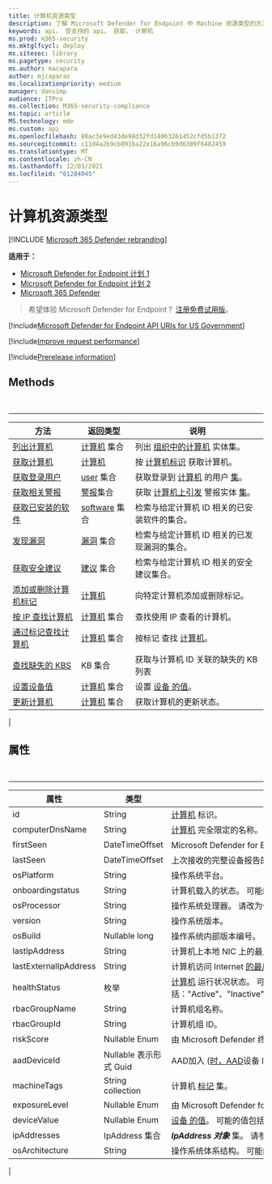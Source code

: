 ```yaml
---
title: 计算机资源类型
description: 了解 Microsoft Defender for Endpoint 中 Machine 资源类型的方法和属性。
keywords: api， 受支持的 api， 获取， 计算机
ms.prod: m365-security
ms.mktglfcycl: deploy
ms.sitesec: library
ms.pagetype: security
ms.author: macapara
author: mjcaparas
ms.localizationpriority: medium
manager: dansimp
audience: ITPro
ms.collection: M365-security-compliance
ms.topic: article
MS.technology: mde
ms.custom: api
ms.openlocfilehash: 80ac3e9ed43de98d32fd14063261452cfd5b1372
ms.sourcegitcommit: c11d4a2b9cb891ba22e16a96cb9d6389f6482459
ms.translationtype: MT
ms.contentlocale: zh-CN
ms.lasthandoff: 12/03/2021
ms.locfileid: "61284045"
---
```

# <a name="machine-resource-type"></a>计算机资源类型

[!INCLUDE [Microsoft 365 Defender rebranding](../../includes/microsoft-defender.md)]

**适用于：**
- [Microsoft Defender for Endpoint 计划 1](https://go.microsoft.com/fwlink/p/?linkid=2154037)
- [Microsoft Defender for Endpoint 计划 2](https://go.microsoft.com/fwlink/p/?linkid=2154037)
- [Microsoft 365 Defender](https://go.microsoft.com/fwlink/?linkid=2118804)

> 希望体验 Microsoft Defender for Endpoint？ [注册免费试用版](https://signup.microsoft.com/create-account/signup?products=7f379fee-c4f9-4278-b0a1-e4c8c2fcdf7e&ru=https://aka.ms/MDEp2OpenTrial?ocid=docs-wdatp-exposedapis-abovefoldlink)。

[!include[Microsoft Defender for Endpoint API URIs for US Government](../../includes/microsoft-defender-api-usgov.md)]

[!include[Improve request performance](../../includes/improve-request-performance.md)]

[!include[Prerelease information](../../includes/prerelease.md)]

## <a name="methods"></a>Methods

<br>

****

|方法|返回类型|说明|
|---|---|---|
|[列出计算机](get-machines.md)|[计算机](machine.md) 集合|列出 [组织中的计算机](machine.md) 实体集。|
|[获取计算机](get-machine-by-id.md)|[计算机](machine.md)|按 [计算机标识](machine.md) 获取计算机。|
|[获取登录用户](get-machine-log-on-users.md)|[user](user.md) 集合|获取登录到 [计算机](user.md) 的用户 [集](machine.md)。|
|[获取相关警报](get-machine-related-alerts.md)|[警报](alerts.md)集合|获取 [计算机上引发](alerts.md) 警报实体 [集](machine.md)。|
|[获取已安装的软件](get-installed-software.md)|[software](software.md) 集合|检索与给定计算机 ID 相关的已安装软件的集合。|
|[发现漏洞](get-discovered-vulnerabilities.md)|[漏洞](vulnerability.md) 集合|检索与给定计算机 ID 相关的已发现漏洞的集合。|
|[获取安全建议](get-security-recommendations.md)|[建议](recommendation.md) 集合|检索与给定计算机 ID 相关的安全建议集合。|
|[添加或删除计算机标记](add-or-remove-machine-tags.md)|[计算机](machine.md)|向特定计算机添加或删除标记。|
|[按 IP 查找计算机](find-machines-by-ip.md)|[计算机](machine.md) 集合|查找使用 IP 查看的计算机。|
|[通过标记查找计算机](find-machines-by-tag.md)|[计算机](machine.md) 集合|按标记 查找 [计算机](machine-tags.md)。|
|[查找缺失的 KBS](get-missing-kbs-machine.md)|KB 集合|获取与计算机 ID 关联的缺失的 KB 列表|
|[设置设备值](set-device-value.md)|[计算机](machine.md) 集合|设置 [设备 的值](tvm-assign-device-value.md)。|
|[更新计算机](update-machine-method.md)|[计算机](machine.md) 集合|获取计算机的更新状态。|
|

## <a name="properties"></a>属性

<br>

****

|属性|类型|说明|
|---|---|---|
|id|String|[计算机](machine.md) 标识。|
|computerDnsName|String|[计算机](machine.md) 完全限定的名称。|
|firstSeen|DateTimeOffset|Microsoft Defender for [](machine.md) Endpoint 观测到计算机的第一个日期和时间。|
|lastSeen|DateTimeOffset|上次接收的完整设备报告的时间和日期。 设备通常每 24 小时发送一次完整报告。|
|osPlatform|String|操作系统平台。|
|onboardingstatus|String|计算机载入的状态。 可能的值是："onboarded"和"offboarded"。|
|osProcessor|String|操作系统处理器。 请改为使用 osArchitecture 属性。|
|version|String|操作系统版本。|
|osBuild|Nullable long|操作系统内部版本编号。|
|lastIpAddress|String|计算机上本地 NIC 上的最后一[个 IP。](machine.md)|
|lastExternalIpAddress|String|计算机访问 Internet [的最后](machine.md) 一个 IP。|
|healthStatus|枚举|[计算机](machine.md) 运行状况状态。 可能的值包括："Active"、"Inactive"、"ImpairedCommunication"、"NoSensorData"、"NoSensorDataImpairedCommunication"和"Unknown"。|
|rbacGroupName|String|计算机组名称。|
|rbacGroupId|String|计算机组 ID。|
|riskScore|Nullable Enum|由 Microsoft Defender 终结点评估的风险评分。 可能的值包括："None"、"Informational"、"Low"、"Medium"和"High"。|
|aadDeviceId|Nullable 表示形式 Guid|AAD加入 ([时，AAD](machine.md)设备 ID) 。|
|machineTags|String collection|计算机 [标记](machine.md) 集。|
|exposureLevel|Nullable Enum|由 Microsoft Defender for Endpoint 评估的曝光级别。 可能的值包括："None"、"Low"、"Medium"和"High"。|
|deviceValue|Nullable Enum|[设备 的值](tvm-assign-device-value.md)。 可能的值包括："Normal"、"Low"和"High"。|
|ipAddresses|IpAddress 集合|***IpAddress 对象*** 集。 请参阅[获取计算机 API。](get-machines.md)|
|osArchitecture|String|操作系统体系结构。 可能的值是："32 位"、"64 位"。 使用此属性，而不是 osProcessor。|
|

